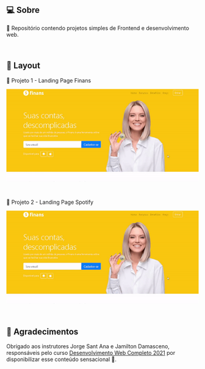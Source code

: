 ## 💻 Sobre

:speech_balloon: Repositório contendo projetos simples de Frontend e desenvolvimento web.

<br>

## 🎨 Layout

:rocket: Projeto 1 - Landing Page Finans

<p align="center" style="display: flex; align-items: flex-start; justify-content: center;">
  <img alt="projectWeb" title="#projectWeb" src="./assets/1.gif" width="800px">
</p>

<br>

:rocket: Projeto 2 - Landing Page Spotify

<p align="center" style="display: flex; align-items: flex-start; justify-content: center;">
  <img alt="projectWeb" title="#projectWeb" src="./assets/1.gif" width="800px">
</p>

<br>

## 💜 Agradecimentos

Obrigado aos instrutores Jorge Sant Ana e Jamilton Damasceno, responsáveis pelo curso [Desenvolvimento Web Completo 2021](https://www.udemy.com/course/web-completo/) por disponibilizar esse conteúdo sensacional 🚀.